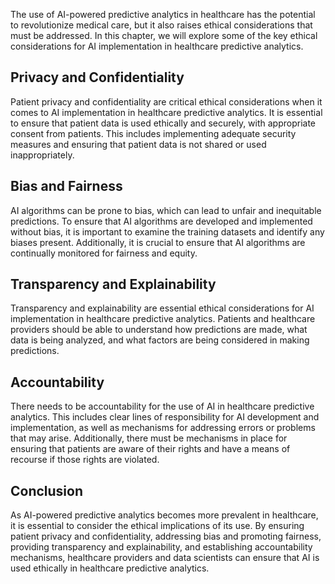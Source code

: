 

The use of AI-powered predictive analytics in healthcare has the potential to revolutionize medical care, but it also raises ethical considerations that must be addressed. In this chapter, we will explore some of the key ethical considerations for AI implementation in healthcare predictive analytics.

Privacy and Confidentiality
---------------------------

Patient privacy and confidentiality are critical ethical considerations when it comes to AI implementation in healthcare predictive analytics. It is essential to ensure that patient data is used ethically and securely, with appropriate consent from patients. This includes implementing adequate security measures and ensuring that patient data is not shared or used inappropriately.

Bias and Fairness
-----------------

AI algorithms can be prone to bias, which can lead to unfair and inequitable predictions. To ensure that AI algorithms are developed and implemented without bias, it is important to examine the training datasets and identify any biases present. Additionally, it is crucial to ensure that AI algorithms are continually monitored for fairness and equity.

Transparency and Explainability
-------------------------------

Transparency and explainability are essential ethical considerations for AI implementation in healthcare predictive analytics. Patients and healthcare providers should be able to understand how predictions are made, what data is being analyzed, and what factors are being considered in making predictions.

Accountability
--------------

There needs to be accountability for the use of AI in healthcare predictive analytics. This includes clear lines of responsibility for AI development and implementation, as well as mechanisms for addressing errors or problems that may arise. Additionally, there must be mechanisms in place for ensuring that patients are aware of their rights and have a means of recourse if those rights are violated.

Conclusion
----------

As AI-powered predictive analytics becomes more prevalent in healthcare, it is essential to consider the ethical implications of its use. By ensuring patient privacy and confidentiality, addressing bias and promoting fairness, providing transparency and explainability, and establishing accountability mechanisms, healthcare providers and data scientists can ensure that AI is used ethically in healthcare predictive analytics.


